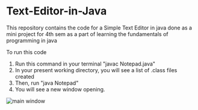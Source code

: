 # Text-Editor-in-Java
This repository contains the code for a Simple Text Editor in java done as a mini project for 4th sem as a part of learning the fundamentals of programming in java
 
 
To run this code 
1. Run this command in your terminal "javac Notepad.java"
2. In your present working directory, you will see a list of .class files created
3. Then, run "java Notepad"
4. You will see a new window opening.

![main window](https://user-images.githubusercontent.com/19553184/31898543-0ea6e564-b837-11e7-9bd9-eaa7d681f355.png)
